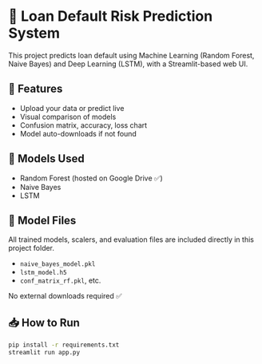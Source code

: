 # 🧠 Loan Default Risk Prediction System

This project predicts loan default using Machine Learning (Random Forest, Naive Bayes) and Deep Learning (LSTM), with a Streamlit-based web UI.

## 🚀 Features
- Upload your data or predict live
- Visual comparison of models
- Confusion matrix, accuracy, loss chart
- Model auto-downloads if not found

## 🧠 Models Used
- Random Forest (hosted on Google Drive ✅)
- Naive Bayes
- LSTM 

## 🔧 Model Files

All trained models, scalers, and evaluation files are included directly in this project folder.

- `naive_bayes_model.pkl`
- `lstm_model.h5`
- `conf_matrix_rf.pkl`, etc.

No external downloads required ✅


## 📥 How to Run
```bash
pip install -r requirements.txt
streamlit run app.py
